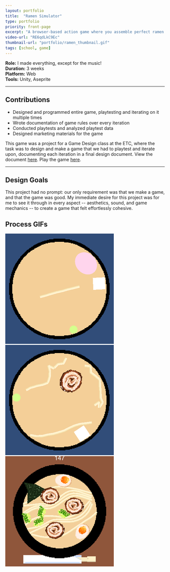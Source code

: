 ```yaml
---
layout: portfolio
title:  "Ramen Simulator"
type: portfolio
priority: front-page
excerpt: "A browser-based action game where you assemble perfect ramen bowls."
video-url: "RE6qdLkC9Ec"
thumbnail-url: "portfolio/ramen_thumbnail.gif"
tags: [school, game]
---
```


**Role:** I made everything, except for the music!  
**Duration:** 3 weeks  
**Platform:** Web  
**Tools:** Unity, Aseprite   

<hr />

## Contributions
* Designed and programmed entire game, playtesting and iterating on it multiple times
* Wrote documentation of game rules over every iteration
* Conducted playtests and analyzed playtest data
* Designed marketing materials for the game

This game was a project for a Game Design class at the ETC, where the task was to design and make a game that we had to playtest and iterate upon, documenting each iteration in a final design document. View the document [here](https://docs.google.com/document/d/1_Xm_zBV3S8PAwcNZOcbEk6QHAK-slVwGpNvr4ymxcWI/edit?usp=sharing). Play the game [here](https://yeojoey.itch.io/ramen-simulator).

<hr />

## Design Goals

This project had no prompt: our only requirement was that we make a game, and that the game was good. My immediate desire for this project was for me to see it through in every aspect -- aesthetics, sound, and game mechanics -- to create a game that felt effortlessly cohesive.

## Process GIFs
![](/images/portfolio/ramen1.gif) ![](/images/portfolio/ramen2.gif) ![](/images/portfolio/ramen3.gif)  
